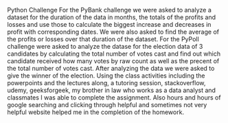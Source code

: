 Python Challenge
For the PyBank challenge we were asked to analyze a dataset for the duration of the data in months, the totals of the profits and losses and use those to calculate the biggest increase and decreases in profit with corresponding dates. We were also asked to find the average of the profits or losses over that duration of the dataset.
For the PyPoll challenge were asked to analyze the datase for the election data of 3 candidates by calculating the total number of votes cast and find out which candidate received how many votes by raw count as well as the precent of the total number of votes cast. After analyzing the data we were asked to give the winner of the election.
Using the class activities including the powerpoints and the lectures along, a tutoring session, stackoverflow, udemy, geeksforgeek, my brother in law who works as a data analyst and classmates I was able to complete the assignment. Also hours and hours of google searching and clicking through helpful and sometimes not very helpful website helped me in the completion of the homework.
